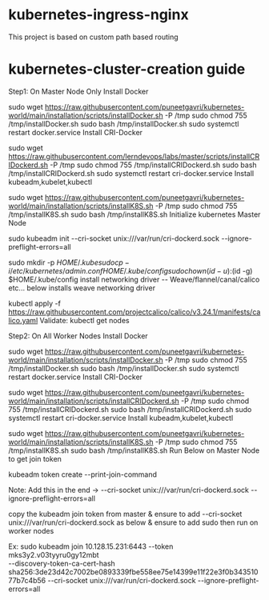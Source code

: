 # kubernetes-ingress-nginx
This project is based on custom path based routing 

# kubernetes-cluster-creation guide

Step1: On Master Node Only
Install Docker

sudo wget https://raw.githubusercontent.com/puneetgavri/kubernetes-world/main/installation/scripts/installDocker.sh -P /tmp sudo chmod 755 /tmp/installDocker.sh sudo bash /tmp/installDocker.sh sudo systemctl restart docker.service
Install CRI-Docker

sudo wget https://raw.githubusercontent.com/lerndevops/labs/master/scripts/installCRIDockerd.sh -P /tmp sudo chmod 755 /tmp/installCRIDockerd.sh sudo bash /tmp/installCRIDockerd.sh sudo systemctl restart cri-docker.service
Install kubeadm,kubelet,kubectl

sudo wget https://raw.githubusercontent.com/puneetgavri/kubernetes-world/main/installation/scripts/installK8S.sh -P /tmp sudo chmod 755 /tmp/installK8S.sh sudo bash /tmp/installK8S.sh
Initialize kubernetes Master Node

sudo kubeadm init --cri-socket unix:///var/run/cri-dockerd.sock --ignore-preflight-errors=all

sudo mkdir -p $HOME/.kube sudo cp -i /etc/kubernetes/admin.conf H O M E / . k u b e / c o n f i g s u d o c h o w n (id -u):$(id -g) $HOME/.kube/config
install networking driver -- Weave/flannel/canal/calico etc...
below installs weave networking driver

kubectl apply -f https://raw.githubusercontent.com/projectcalico/calico/v3.24.1/manifests/calico.yaml
Validate: kubectl get nodes

Step2: On All Worker Nodes
Install Docker

sudo wget https://raw.githubusercontent.com/puneetgavri/kubernetes-world/main/installation/scripts/installDocker.sh -P /tmp sudo chmod 755 /tmp/installDocker.sh sudo bash /tmp/installDocker.sh sudo systemctl restart docker.service
Install CRI-Docker

sudo wget https://raw.githubusercontent.com/puneetgavri/kubernetes-world/main/installation/scripts/installCRIDockerd.sh -P /tmp sudo chmod 755 /tmp/installCRIDockerd.sh sudo bash /tmp/installCRIDockerd.sh sudo systemctl restart cri-docker.service
Install kubeadm,kubelet,kubectl

sudo wget https://raw.githubusercontent.com/puneetgavri/kubernetes-world/main/installation/scripts/installK8S.sh -P /tmp sudo chmod 755 /tmp/installK8S.sh sudo bash /tmp/installK8S.sh
Run Below on Master Node to get join token

kubeadm token create --print-join-command

Note: Add this in the end -> --cri-socket unix:///var/run/cri-dockerd.sock --ignore-preflight-errors=all

copy the kubeadm join token from master &
       ensure to add --cri-socket unix:///var/run/cri-dockerd.sock as below &
       ensure to add sudo 
       then run on worker nodes

Ex: sudo kubeadm join 10.128.15.231:6443  --token mks3y2.v03tyyru0gy12mbt \
       --discovery-token-ca-cert-hash sha256:3de23d42c7002be0893339fbe558ee75e14399e11f22e3f0b34351077b7c4b56 --cri-socket unix:///var/run/cri-dockerd.sock --ignore-preflight-errors=all

